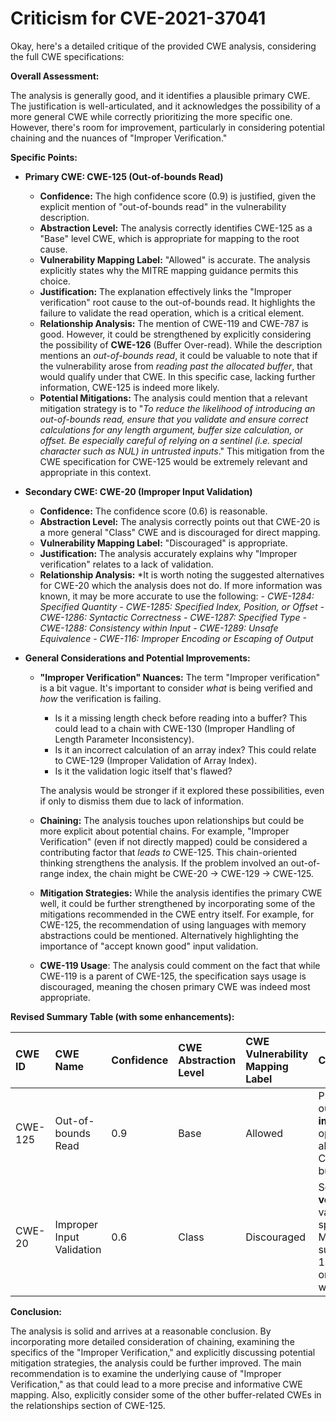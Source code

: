 # Criticism for CVE-2021-37041

Okay, here's a detailed critique of the provided CWE analysis, considering the full CWE specifications:

**Overall Assessment:**

The analysis is generally good, and it identifies a plausible primary CWE. The justification is well-articulated, and it acknowledges the possibility of a more general CWE while correctly prioritizing the more specific one. However, there's room for improvement, particularly in considering potential chaining and the nuances of "Improper Verification."

**Specific Points:**

*   **Primary CWE: CWE-125 (Out-of-bounds Read)**

    *   **Confidence:** The high confidence score (0.9) is justified, given the explicit mention of "out-of-bounds read" in the vulnerability description.
    *   **Abstraction Level:** The analysis correctly identifies CWE-125 as a "Base" level CWE, which is appropriate for mapping to the root cause.
    *   **Vulnerability Mapping Label:** "Allowed" is accurate.  The analysis explicitly states why the MITRE mapping guidance permits this choice.
    *   **Justification:** The explanation effectively links the "Improper verification" root cause to the out-of-bounds read. It highlights the failure to validate the read operation, which is a critical element.
    *   **Relationship Analysis:**  The mention of CWE-119 and CWE-787 is good. However, it could be strengthened by explicitly considering the possibility of **CWE-126** (Buffer Over-read). While the description mentions an *out-of-bounds read*, it could be valuable to note that if the vulnerability arose from *reading past the allocated buffer*, that would qualify under that CWE. In this specific case, lacking further information, CWE-125 is indeed more likely.
    *   **Potential Mitigations:** The analysis could mention that a relevant mitigation strategy is to "*To reduce the likelihood of introducing an out-of-bounds read, ensure that you validate and ensure correct calculations for any length argument, buffer size calculation, or offset. Be especially careful of relying on a sentinel (i.e. special character such as NUL) in untrusted inputs*." This mitigation from the CWE specification for CWE-125 would be extremely relevant and appropriate in this context.
*   **Secondary CWE: CWE-20 (Improper Input Validation)**

    *   **Confidence:** The confidence score (0.6) is reasonable.
    *   **Abstraction Level:** The analysis correctly points out that CWE-20 is a more general "Class" CWE and is discouraged for direct mapping.
    *   **Vulnerability Mapping Label:** "Discouraged" is appropriate.
    *   **Justification:** The analysis accurately explains why "Improper verification" relates to a lack of validation.
    *   **Relationship Analysis:**
        *It is worth noting the suggested alternatives for CWE-20 which the analysis does not do. If more information was known, it may be more accurate to use the following:
            *- CWE-1284: Specified Quantity*
            *- CWE-1285: Specified Index, Position, or Offset*
            *- CWE-1286: Syntactic Correctness*
            *- CWE-1287: Specified Type*
            *- CWE-1288: Consistency within Input*
            *- CWE-1289: Unsafe Equivalence*
            *- CWE-116: Improper Encoding or Escaping of Output*

*   **General Considerations and Potential Improvements:**

    *   **"Improper Verification" Nuances:** The term "Improper verification" is a bit vague. It's important to consider *what* is being verified and *how* the verification is failing.
        *   Is it a missing length check before reading into a buffer? This could lead to a chain with CWE-130 (Improper Handling of Length Parameter Inconsistency).
        *   Is it an incorrect calculation of an array index? This could relate to CWE-129 (Improper Validation of Array Index).
        *   Is it the validation logic itself that's flawed?

        The analysis would be stronger if it explored these possibilities, even if only to dismiss them due to lack of information.

    *   **Chaining:**  The analysis touches upon relationships but could be more explicit about potential chains.  For example, "Improper Verification" (even if not directly mapped) could be considered a contributing factor that *leads to* CWE-125. This chain-oriented thinking strengthens the analysis. If the problem involved an out-of-range index, the chain might be CWE-20 -> CWE-129 -> CWE-125.
    *   **Mitigation Strategies:**  While the analysis identifies the primary CWE well, it could be further strengthened by incorporating some of the mitigations recommended in the CWE entry itself.  For example, for CWE-125, the recommendation of using languages with memory abstractions could be mentioned. Alternatively highlighting the importance of "accept known good" input validation.
    *   **CWE-119 Usage**: The analysis could comment on the fact that while CWE-119 is a parent of CWE-125, the specification says usage is discouraged, meaning the chosen primary CWE was indeed most appropriate.

**Revised Summary Table (with some enhancements):**

| CWE ID  | CWE Name            | Confidence | CWE Abstraction Level | CWE Vulnerability Mapping Label | CWE-Vulnerability Mapping Notes                                                                                                                                                                                                          |
| :------ | :------------------ | :--------- | :-------------------- | :------------------------------ | :--------------------------------------------------------------------------------------------------------------------------------------------------------------------------------------------------------------------------------------------- |
| CWE-125 | Out-of-bounds Read  | 0.9        | Base                  | Allowed                       | Primary CWE: Directly results in an out-of-bounds read due to **improper verification** of read operations. Specific, accurate, and allowed per MITRE guidance. Consider validation issues on length, buffer size or offset.                       |
| CWE-20  | Improper Input Validation | 0.6 | Class | Discouraged |  Secondary Candidate: **Improper verification** implies a lack of validation, but CWE-125 is more specific.  Discouraged usage per MITRE.  Consider using alternatives such as CWE-1284/1285/1286/1287/1288/1289 or CWE-116 if more information was known.|

**Conclusion:**

The analysis is solid and arrives at a reasonable conclusion. By incorporating more detailed consideration of chaining, examining the specifics of the "Improper Verification," and explicitly discussing potential mitigation strategies, the analysis could be further improved. The main recommendation is to examine the underlying cause of "Improper Verification," as that could lead to a more precise and informative CWE mapping. Also, explicitly consider some of the other buffer-related CWEs in the relationships section of CWE-125.